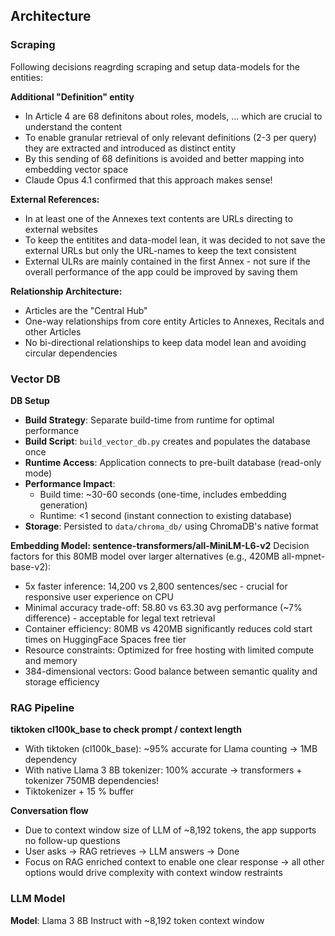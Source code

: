 ## Architecture

### Scraping
Following decisions reagrding scraping and setup data-models for the entities:

**Additional "Definition" entity**
- In Article 4 are 68 definitons about roles, models, ... which are crucial to understand the content
- To enable granular retrieval of only relevant definitions (2-3 per query) they are extracted and introduced as distinct entity
- By this sending of 68 definitions is avoided and better mapping into embedding vector space
- Claude Opus 4.1 confirmed that this approach makes sense!

**External References:**
- In at least one of the Annexes text contents are URLs directing to external websites
- To keep the entitites and data-model lean, it was decided to not save the external URLs but only the URL-names to keep the text consistent
- External ULRs are mainly contained in the first Annex - not sure if the overall performance of the app could be improved by saving them

**Relationship Architecture:**
- Articles are the "Central Hub"
- One-way relationships from core entity Articles to Annexes, Recitals and other Articles
- No bi-directional relationships to keep data model lean and avoiding circular dependencies

### Vector DB

**DB Setup**
- **Build Strategy**: Separate build-time from runtime for optimal performance
- **Build Script**: `build_vector_db.py` creates and populates the database once
- **Runtime Access**: Application connects to pre-built database (read-only mode)
- **Performance Impact**: 
  - Build time: ~30-60 seconds (one-time, includes embedding generation)
  - Runtime: <1 second (instant connection to existing database)
- **Storage**: Persisted to `data/chroma_db/` using ChromaDB's native format


**Embedding Model: sentence-transformers/all-MiniLM-L6-v2**
Decision factors for this 80MB model over larger alternatives (e.g., 420MB all-mpnet-base-v2):
- 5x faster inference: 14,200 vs 2,800 sentences/sec - crucial for responsive user experience on CPU
- Minimal accuracy trade-off: 58.80 vs 63.30 avg performance (~7% difference) - acceptable for legal text retrieval
- Container efficiency: 80MB vs 420MB significantly reduces cold start times on HuggingFace Spaces free tier
- Resource constraints: Optimized for free hosting with limited compute and memory
- 384-dimensional vectors: Good balance between semantic quality and storage efficiency

### RAG Pipeline

**tiktoken cl100k_base to check prompt / context length**
- With tiktoken (cl100k_base): ~95% accurate for Llama counting -> 1MB dependency
- With native Llama 3 8B tokenizer: 100% accurate -> transformers + tokenizer 750MB dependencies!
- Tiktokenizer + 15 % buffer

**Conversation flow**
- Due to context window size of LLM of ~8,192 tokens, the app supports no follow-up questions
- User asks → RAG retrieves → LLM answers → Done
- Focus on RAG enriched context to enable one clear response -> all other options would drive complexity with context window restraints

### LLM Model

**Model**: Llama 3 8B Instruct with ~8,192 token context window


